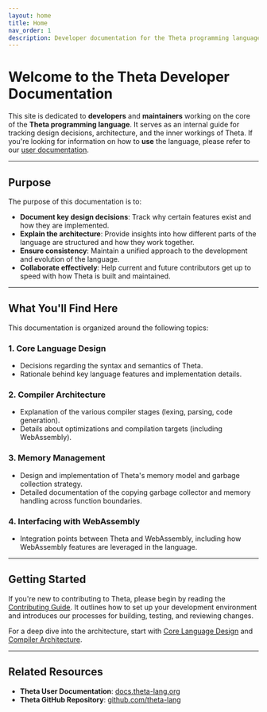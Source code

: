```yaml
---
layout: home
title: Home 
nav_order: 1
description: Developer documentation for the Theta programming language, aimed at maintainers and contributors.
---
```


# Welcome to the Theta Developer Documentation

This site is dedicated to **developers** and **maintainers** working on the core of the **Theta programming language**. It serves as an internal guide for tracking design decisions, architecture, and the inner workings of Theta. If you're looking for information on how to **use** the language, please refer to our [user documentation](https://docs.theta-lang.org).

---

## Purpose

The purpose of this documentation is to:

- **Document key design decisions**: Track why certain features exist and how they are implemented.
- **Explain the architecture**: Provide insights into how different parts of the language are structured and how they work together.
- **Ensure consistency**: Maintain a unified approach to the development and evolution of the language.
- **Collaborate effectively**: Help current and future contributors get up to speed with how Theta is built and maintained.

---

## What You'll Find Here

This documentation is organized around the following topics:

### 1. **Core Language Design**
   - Decisions regarding the syntax and semantics of Theta.
   - Rationale behind key language features and implementation details.

### 2. **Compiler Architecture**
   - Explanation of the various compiler stages (lexing, parsing, code generation).
   - Details about optimizations and compilation targets (including WebAssembly).

### 3. **Memory Management**
   - Design and implementation of Theta's memory model and garbage collection strategy.
   - Detailed documentation of the copying garbage collector and memory handling across function boundaries.

### 4. **Interfacing with WebAssembly**
   - Integration points between Theta and WebAssembly, including how WebAssembly features are leveraged in the language.

---

## Getting Started

If you're new to contributing to Theta, please begin by reading the [Contributing Guide](https://github.com/ThetaLang/Theta/blob/master/CONTRIBUTING.md). It outlines how to set up your development environment and introduces our processes for building, testing, and reviewing changes.

For a deep dive into the architecture, start with [Core Language Design](./docs/core-language-design.html) and [Compiler Architecture](./docs/compiler-architecture/).

---

## Related Resources

- **Theta User Documentation**: [docs.theta-lang.org](https://docs.theta-lang.org)
- **Theta GitHub Repository**: [github.com/theta-lang](https://github.com/theta-lang)
